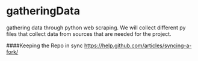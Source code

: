 # gatheringData
gathering data through python web scraping.
We will collect different py files that collect data from sources that are needed for the project.


####Keeping the Repo in sync 
https://help.github.com/articles/syncing-a-fork/
